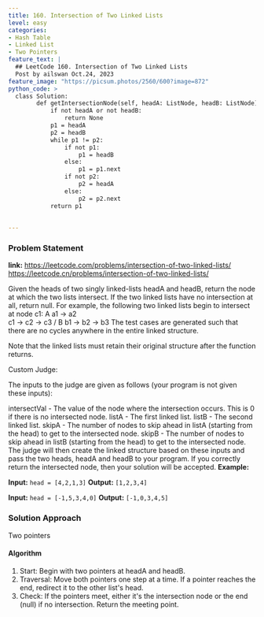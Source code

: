 ```yaml
---
title: 160. Intersection of Two Linked Lists
level: easy
categories:
- Hash Table
- Linked List
- Two Pointers
feature_text: |
  ## LeetCode 160. Intersection of Two Linked Lists
  Post by ailswan Oct.24, 2023
feature_image: "https://picsum.photos/2560/600?image=872"
python_code: >
  class Solution:
        def getIntersectionNode(self, headA: ListNode, headB: ListNode) -> Optional[ListNode]:
            if not headA or not headB:
                return None
            p1 = headA
            p2 = headB
            while p1 != p2:
                if not p1:
                    p1 = headB
                else:
                    p1 = p1.next
                if not p2:
                    p2 = headA
                else:
                    p2 = p2.next
            return p1
        
   
---
```


### Problem Statement
**link:**
https://leetcode.com/problems/intersection-of-two-linked-lists/
https://leetcode.cn/problems/intersection-of-two-linked-lists/
 
Given the heads of two singly linked-lists headA and headB, return the node at which the two lists intersect. If the two linked lists have no intersection at all, return null.
For example, the following two linked lists begin to intersect at node c1:
A         a1 -> a2 \
                    c1 -> c2 -> c3
                  /
B   b1 -> b2 -> b3
The test cases are generated such that there are no cycles anywhere in the entire linked structure.

Note that the linked lists must retain their original structure after the function returns.

Custom Judge:

The inputs to the judge are given as follows (your program is not given these inputs):

intersectVal - The value of the node where the intersection occurs. This is 0 if there is no intersected node.
listA - The first linked list.
listB - The second linked list.
skipA - The number of nodes to skip ahead in listA (starting from the head) to get to the intersected node.
skipB - The number of nodes to skip ahead in listB (starting from the head) to get to the intersected node.
The judge will then create the linked structure based on these inputs and pass the two heads, headA and headB to your program. If you correctly return the intersected node, then your solution will be accepted.
**Example:**

**Input:** `head = [4,2,1,3]`
**Output:** `[1,2,3,4]`
 
**Input:** `head = [-1,5,3,4,0]`
**Output:** `[-1,0,3,4,5]`
 

### Solution Approach
Two pointers
#### Algorithm
1. Start: Begin with two pointers at headA and headB.
2. Traversal: Move both pointers one step at a time. If a pointer reaches the end, redirect it to the other list's head.
3. Check: If the pointers meet, either it's the intersection node or the end (null) if no intersection. Return the meeting point.